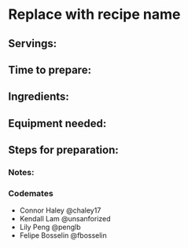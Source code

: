 # Replace with recipe name

## Servings: 

## Time to prepare: 

## Ingredients:


## Equipment needed:


## Steps for preparation:



### Notes:



### Codemates #
- Connor Haley @chaley17
- Kendall Lam @unsanforized
- Lily Peng @penglb
- Felipe Bosselin @fbosselin